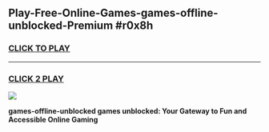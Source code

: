 
## Play-Free-Online-Games-games-offline-unblocked-Premium #r0x8h
<h3>
<a href="https://premium.freeplayer.one?title=games-offline-unblocked&ref=8M">CLICK TO PLAY</a></h3>
<hr>

<h3>
<a href="https://premium.freeplayer.one?title=games-offline-unblocked&ref=8M">CLICK 2 PLAY</a>
  
</h3>

<a href="https://premium.freeplayer.one?title=games-offline-unblocked&ref=8M"><img src="https://clearcache.store/games.png"></a>


**games-offline-unblocked games unblocked: Your Gateway to Fun and Accessible Online Gaming**
